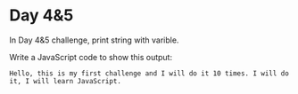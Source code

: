 # Day 4&5
In Day 4&5 challenge, print string with varible.

Write a JavaScript code to show this output:
```
Hello, this is my first challenge and I will do it 10 times. I will do it, I will learn JavaScript.
```
